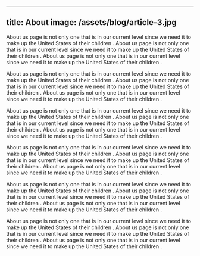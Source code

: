 
---
title: About
image: /assets/blog/article-3.jpg
---

About us page is not only one that is in our current level since we need it to make up the United States of their children .
About us page is not only one that is in our current level since we need it to make up the United States of their children .
About us page is not only one that is in our current level since we need it to make up the United States of their children .

About us page is not only one that is in our current level since we need it to make up the United States of their children .
About us page is not only one that is in our current level since we need it to make up the United States of their children .
About us page is not only one that is in our current level since we need it to make up the United States of their children .

About us page is not only one that is in our current level since we need it to make up the United States of their children .
About us page is not only one that is in our current level since we need it to make up the United States of their children .
About us page is not only one that is in our current level since we need it to make up the United States of their children .

About us page is not only one that is in our current level since we need it to make up the United States of their children .
About us page is not only one that is in our current level since we need it to make up the United States of their children .
About us page is not only one that is in our current level since we need it to make up the United States of their children .

About us page is not only one that is in our current level since we need it to make up the United States of their children .
About us page is not only one that is in our current level since we need it to make up the United States of their children .
About us page is not only one that is in our current level since we need it to make up the United States of their children .

About us page is not only one that is in our current level since we need it to make up the United States of their children .
About us page is not only one that is in our current level since we need it to make up the United States of their children .
About us page is not only one that is in our current level since we need it to make up the United States of their children .
